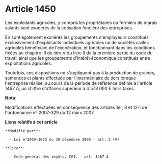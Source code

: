 # Article 1450

Les exploitants agricoles, y compris les propriétaires ou fermiers de marais salants sont exonérés de la cotisation foncière
des entreprises. 

En sont également exonérés les groupements d'employeurs constitués exclusivement d'exploitants individuels agricoles ou de
sociétés civiles agricoles bénéficiant de l'exonération, et fonctionnant dans les conditions fixées au chapitre III du titre
V du livre II de la première partie du code du travail ainsi que les groupements d'intérêt économique constitués entre
exploitations agricoles. 

Toutefois, ces dispositions ne s'appliquent pas à la production de graines, semences et plants effectuée par l'intermédiaire
de tiers lorsque l'entreprise réalise, au cours de la période de référence définie à l'article 1467 A, un chiffre d'affaires
supérieur à 4 573 000 € hors taxes.

**Nota:**

Modifications effectuées en conséquence des articles 1er, 3 et 12-I de l'ordonnance n° 2007-329 du 12 mars 2007.

**Liens relatifs à cet article**

	**Modifié par**:

	  - Loi n°2009-1673 du 30 décembre 2009 - art. 2 (V)

	**Cite**:

	  - Code général des impôts, CGI. - art. 1467 A
